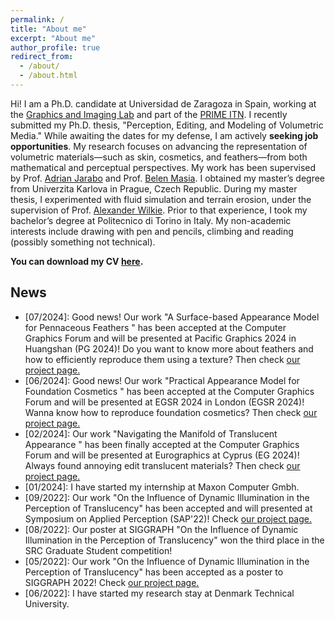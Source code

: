 ```yaml
---
permalink: /
title: "About me"
excerpt: "About me"
author_profile: true
redirect_from: 
  - /about/
  - /about.html
---
```


Hi! I am a Ph.D. candidate at Universidad de Zaragoza in Spain, working at the [Graphics and Imaging Lab](https://graphics.unizar.es/) and part of the [PRIME ITN](https://prime-itn.eu/). I recently submitted my Ph.D. thesis, "Perception, Editing, and Modeling of Volumetric Media." While awaiting the dates for my defense, I am actively **seeking job opportunities**. My research focuses on advancing the representation of volumetric materials—such as skin, cosmetics, and feathers—from both mathematical and perceptual perspectives.
 My work has been supervised by Prof. [Adrian Jarabo](http://giga.cps.unizar.es/~ajarabo/) and Prof. [Belen Masia](http://webdiis.unizar.es/~bmasia/). I obtained my master’s degree from Univerzita Karlova in Prague, Czech Republic. During my master thesis, I experimented with fluid simulation and terrain erosion, under the supervision of Prof. [Alexander Wilkie](https://cgg.mff.cuni.cz/members/wilkie/). Prior to that experience, I took my bachelor’s degree at Politecnico di Torino in Italy. My non-academic interests include drawing with pen and pencils, climbing and reading (possibly something not technical). 

**You can download my CV [here]("../dario_lanza_cv_2025/cv.pdf").**

## News
- [07/2024]: Good news! Our work "A Surface-based Appearance Model for Pennaceous Feathers " has been accepted at the Computer Graphics Forum and will be presented at Pacific Graphics 2024 in Huangshan (PG 2024)! Do you want to know more about feathers and how to efficiently reproduce them using a texture? Then check [our project page.](https://graphics.unizar.es/projects/CosmeticsAppearance_2024/)
- [06/2024]: Good news! Our work "Practical Appearance Model for Foundation Cosmetics " has been accepted at the Computer Graphics Forum and will be presented at EGSR 2024 in London (EGSR 2024)! Wanna know how to reproduce foundation cosmetics? Then check [our project page.](https://graphics.unizar.es/projects/CosmeticsAppearance_2024/)
- [02/2024]: Our work "Navigating the Manifold of Translucent Appearance " has been finally accepted at the Computer Graphics Forum and will be presented at Eurographics at Cyprus (EG 2024)! Always found annoying edit translucent materials? Then check [our project page.](https://graphics.unizar.es/projects/translucent_manifold/)
- [01/2024]: I have started my internship at Maxon Computer Gmbh.
- [09/2022]: Our work "On the Influence of Dynamic Illumination in the Perception of Translucency" has been accepted and will presented at Symposium on Applied Perception (SAP'22)! Check [our project page.](https://graphics.unizar.es/projects/PerceptionTranslucencyDynamicIllumination/)
- [08/2022]: Our poster at SIGGRAPH "On the Influence of Dynamic Illumination in the Perception of Translucency" won the third place in the SRC Graduate Student competition!
- [05/2022]: Our work "On the Influence of Dynamic Illumination in the Perception of Translucency" has been accepted as a poster to SIGGRAPH 2022! Check [our project page.](https://graphics.unizar.es/projects/PerceptionTranslucencyDynamicIllumination/)
- [06/2022]: I have started my research stay at Denmark Technical University.
